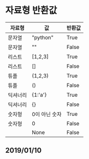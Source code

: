 # 자료형 반환값

| 자료형 | 값 | 반환값 |
|-------|----|--------|
| 문자열 | "python" | True |
| 문자열 | "" | False |
| 리스트 | [1,2,3]| True |
| 리스트 | []| False | 
| 튜플 |  (1,2,3) | True|
| 튜플 |  () | False|
| 딕셔너리 | {1:'a'} |True|
| 딕셔너리 | {} |False|
| 숫자형   | 0이 아닌 숫자 | True |
| 숫자형   | 0 | False|
|           | None | False|


## 2019/01/10

